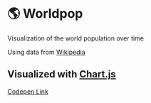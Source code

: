 # 🌎 Worldpop
Visualization of the world population over time   

Using data from [Wikipedia](https://en.wikipedia.org/wiki/World_population#Population_growth_by_region)

Visualized with [Chart.js](https://www.chartjs.org/)
---
[Codepen Link](https://codepen.io/zachcohen/pen/VwQoaZV)
